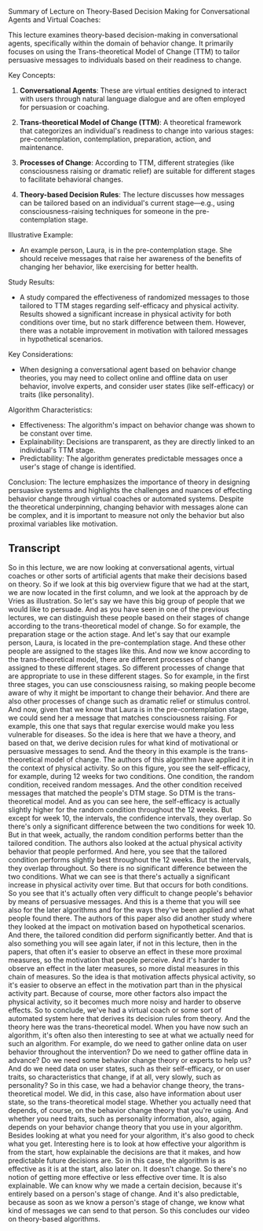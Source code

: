Summary of Lecture on Theory-Based Decision Making for Conversational Agents and Virtual Coaches:

This lecture examines theory-based decision-making in conversational agents, specifically within the domain of behavior change. It primarily focuses on using the Trans-theoretical Model of Change (TTM) to tailor persuasive messages to individuals based on their readiness to change.

Key Concepts:

1. **Conversational Agents**: These are virtual entities designed to interact with users through natural language dialogue and are often employed for persuasion or coaching.

2. **Trans-theoretical Model of Change (TTM)**: A theoretical framework that categorizes an individual's readiness to change into various stages: pre-contemplation, contemplation, preparation, action, and maintenance.

3. **Processes of Change**: According to TTM, different strategies (like consciousness raising or dramatic relief) are suitable for different stages to facilitate behavioral changes.

4. **Theory-based Decision Rules**: The lecture discusses how messages can be tailored based on an individual's current stage—e.g., using consciousness-raising techniques for someone in the pre-contemplation stage.

Illustrative Example:
- An example person, Laura, is in the pre-contemplation stage. She should receive messages that raise her awareness of the benefits of changing her behavior, like exercising for better health.

Study Results:
- A study compared the effectiveness of randomized messages to those tailored to TTM stages regarding self-efficacy and physical activity. Results showed a significant increase in physical activity for both conditions over time, but no stark difference between them. However, there was a notable improvement in motivation with tailored messages in hypothetical scenarios.

Key Considerations:
- When designing a conversational agent based on behavior change theories, you may need to collect online and offline data on user behavior, involve experts, and consider user states (like self-efficacy) or traits (like personality).

Algorithm Characteristics:
- Effectiveness: The algorithm's impact on behavior change was shown to be constant over time.
- Explainability: Decisions are transparent, as they are directly linked to an individual's TTM stage.
- Predictability: The algorithm generates predictable messages once a user's stage of change is identified.

Conclusion:
The lecture emphasizes the importance of theory in designing persuasive systems and highlights the challenges and nuances of effecting behavior change through virtual coaches or automated systems. Despite the theoretical underpinning, changing behavior with messages alone can be complex, and it is important to measure not only the behavior but also proximal variables like motivation.

## Transcript

So in this lecture, we are now looking at conversational agents, virtual coaches or other sorts of artificial agents that make their decisions based on theory. So if we look at this big overview figure that we had at the start, we are now located in the first column, and we look at the approach by de Vries as illustration. So let's say we have this big group of people that we would like to persuade. And as you have seen in one of the previous lectures, we can distinguish these people based on their stages of change according to the trans-theoretical model of change. So for example, the preparation stage or the action stage. And let's say that our example person, Laura, is located in the pre-contemplation stage. And these other people are assigned to the stages like this. And now we know according to the trans-theoretical model, there are different processes of change assigned to these different stages. So different processes of change that are appropriate to use in these different stages. So for example, in the first three stages, you can use consciousness raising, so making people become aware of why it might be important to change their behavior. And there are also other processes of change such as dramatic relief or stimulus control. And now, given that we know that Laura is in the pre-contemplation stage, we could send her a message that matches consciousness raising. For example, this one that says that regular exercise would make you less vulnerable for diseases. So the idea is here that we have a theory, and based on that, we derive decision rules for what kind of motivational or persuasive messages to send. And the theory in this example is the trans-theoretical model of change. The authors of this algorithm have applied it in the context of physical activity. So on this figure, you see the self-efficacy, for example, during 12 weeks for two conditions. One condition, the random condition, received random messages. And the other condition received messages that matched the people's DTM stage. So DTM is the trans-theoretical model. And as you can see here, the self-efficacy is actually slightly higher for the random condition throughout the 12 weeks. But except for week 10, the intervals, the confidence intervals, they overlap. So there's only a significant difference between the two conditions for week 10. But in that week, actually, the random condition performs better than the tailored condition. The authors also looked at the actual physical activity behavior that people performed. And here, you see that the tailored condition performs slightly best throughout the 12 weeks. But the intervals, they overlap throughout. So there is no significant difference between the two conditions. What we can see is that there's actually a significant increase in physical activity over time. But that occurs for both conditions. So you see that it's actually often very difficult to change people's behavior by means of persuasive messages. And this is a theme that you will see also for the later algorithms and for the ways they've been applied and what people found there. The authors of this paper also did another study where they looked at the impact on motivation based on hypothetical scenarios. And there, the tailored condition did perform significantly better. And that is also something you will see again later, if not in this lecture, then in the papers, that often it's easier to observe an effect in these more proximal measures, so the motivation that people perceive. And it's harder to observe an effect in the later measures, so more distal measures in this chain of measures. So the idea is that motivation affects physical activity, so it's easier to observe an effect in the motivation part than in the physical activity part. Because of course, more other factors also impact the physical activity, so it becomes much more noisy and harder to observe effects. So to conclude, we've had a virtual coach or some sort of automated system here that derives its decision rules from theory. And the theory here was the trans-theoretical model. When you have now such an algorithm, it's often also then interesting to see at what we actually need for such an algorithm. For example, do we need to gather online data on user behavior throughout the intervention? Do we need to gather offline data in advance? Do we need some behavior change theory or experts to help us? And do we need data on user states, such as their self-efficacy, or on user traits, so characteristics that change, if at all, very slowly, such as personality? So in this case, we had a behavior change theory, the trans-theoretical model. We did, in this case, also have information about user state, so the trans-theoretical model stage. Whether you actually need that depends, of course, on the behavior change theory that you're using. And whether you need traits, such as personality information, also, again, depends on your behavior change theory that you use in your algorithm. Besides looking at what you need for your algorithm, it's also good to check what you get. Interesting here is to look at how effective your algorithm is from the start, how explainable the decisions are that it makes, and how predictable future decisions are. So in this case, the algorithm is as effective as it is at the start, also later on. It doesn't change. So there's no notion of getting more effective or less effective over time. It is also explainable. We can know why we made a certain decision, because it's entirely based on a person's stage of change. And it's also predictable, because as soon as we know a person's stage of change, we know what kind of messages we can send to that person. So this concludes our video on theory-based algorithms.